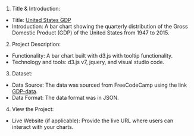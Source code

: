 
1. Title & Introduction:
* Title:  [United States GDP]()
* Introduction: A bar chart showing the quarterly distribution of the Gross Domestic Product (GDP) of the United States from 1947 to 2015. 

2. Project Description:
* Functionality: A bar chart built with d3.js with tooltip functionality. 
* Technology and tools: d3.js v7, jquery, and visual studio code.

3. Dataset:
* Data Source: The data was sourced from FreeCodeCamp using the link [GDP-data](https://raw.githubusercontent.com/freeCodeCamp/ProjectReferenceData/master/GDP-data.json).
* Data Format: The data format was in JSON.

4. View the Project:
* Live Website (if applicable): Provide the live URL where users can interact with your charts.


